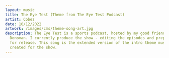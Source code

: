 ```yaml
---
layout: music
title: The Eye Test (Theme from The Eye Test Podcast)
artist: Cobez
date: 10/12/2022
artwork: /images/cms/theme-song-art.jpg
description: The Eye Test is a sports podcast, hosted by my good friend Brian
  Donovan. I currently produce the show - editing the episodes and prepping them
  for release. This song is the extended version of the intro theme music that I
  created for the show.
---
```

